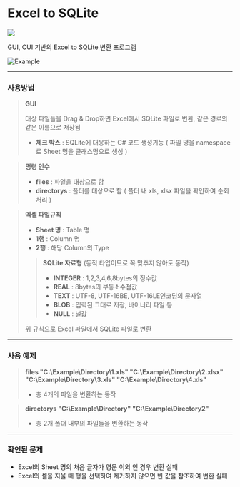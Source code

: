 Excel to SQLite
=

[![](https://img.shields.io/github/downloads/cr545l/xlsToSqliteConverter/total.svg)](https://github.com/cr545l/xlsToSqliteConverter/releases)

GUI, CUI 기반의 Excel to SQLite 변환 프로그램

![Example](https://github.com/cr545l/xlsToSqliteConverter/blob/master/Example/Example.gif?raw=true)

---

### **사용방법**

> **GUI**
>
> 대상 파일들을 Drag & Drop하면 Excel에서 SQLite 파일로 변환, 같은 경로의 같은 이름으로 저장됨
> - **체크 박스** : SQLite에 대응하는 C# 코드 생성기능 ( 파일 명을 namespace로 Sheet 명을 클래스명으로 생성 )

> **명령 인수**
>  
> - **files** : 파일을 대상으로 함
> - **directorys** : 폴더를 대상으로 함 ( 폴더 내 xls, xlsx 파일을 확인하여 순회처리 )

> **엑셀 파일규칙**
>  
> - **Sheet 명** : Table 명
> - **1행** : Column 명
> - **2행** : 해당 Column의 Type
>
>> **SQLite 자료형** (동적 타입이므로 꼭 맞추지 않아도 동작)
>>
>> - **INTEGER** : 1,2,3,4,6,8bytes의 정수값
>> - **REAL** : 8bytes의 부동소수점값
>> - **TEXT** : UTF-8, UTF-16BE, UTF-16LE인코딩의 문자열
>> - **BLOB** : 입력된 그대로 저장, 바이너리 파일 등
>> - **NULL** : 널값
>
> 위 규칙으로 Excel 파일에서 SQLite 파일로 변환

---

### **사용 예제**

> **files "C:\Example\Directory\1.xls" "C:\Example\Directory\2.xlsx" "C:\Example\Directory\3.xls" "C:\Example\Directory\4.xls"**
> 
> - 총 4개의 파일을 변환하는 동작

> **directorys "C:\Example\Directory" "C:\Example\Directory2"**
>
> - 총 2개 폴더 내부의 파일들을 변환하는 동작

---

### **확인된 문제**
- Excel의 Sheet 명의 처음 글자가 영문 이외 인 경우 변환 실패
- Excel의 셀을 지울 때 행을 선택하여 제거하지 않으면 빈 값을 참조하여 변환 실패